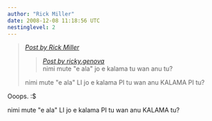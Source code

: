 ```yaml
---
author: "Rick Miller"
date: 2008-12-08 11:18:56 UTC
nestinglevel: 2
---
```

> [_Post by Rick Miller_](/CeJZt1jf/kalama-tu-wan-anu-tu#post5)  
> 
> > [_Post by ricky.genova_](/CeJZt1jf/kalama-tu-wan-anu-tu#post1)  
> > nimi mute "e ala" jo e kalama tu wan anu tu?  
> > 
> 
> nimi mute "e ala" LI jo e kalama PI tu wan anu KALAMA PI tu?  
> 

Ooops. :$  
  
nimi mute "e ala" LI jo e kalama PI tu wan anu KALAMA tu?